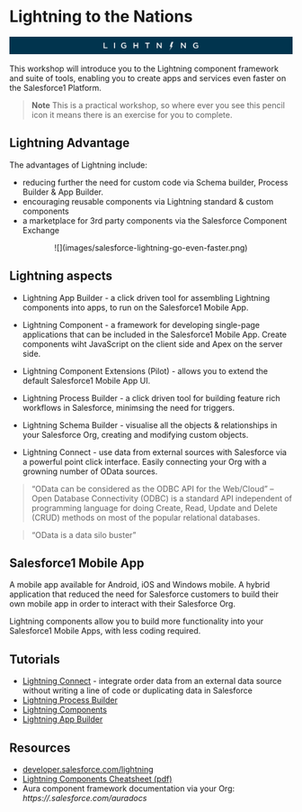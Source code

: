 # Lightning to the Nations

![](images/salesforce-lightning-banner.png)

  This workshop will introduce you to the Lightning component framework and suite of tools, enabling you to create apps and services even faster on the Salesforce1 Platform.

> **Note** This is a practical workshop, so where ever you see this pencil icon it means there is an exercise for you to complete.  

## Lightning Advantage
  The advantages of Lightning include:
  
- reducing further the need for custom code via Schema builder, Process Builder & App Builder.
- encouraging reusable components via Lightning standard & custom components
- a marketplace for 3rd party components via the Salesforce Component Exchange

<div align="center">  
![](images/salesforce-lightning-go-even-faster.png)
</div>

## Lightning aspects

* Lightning App Builder - a click driven tool for assembling Lightning components into apps, to run on the Salesforce1 Mobile App.

* Lightning Component - a framework for developing single-page applications that can be included in the Salesforce1 Mobile App. Create components wiht JavaScript on the client side and Apex on the server side.

* Lightning Component Extensions (Pilot) - allows you to extend the default Salesforce1 Mobile App UI.
 
* Lightning Process Builder - a click driven tool for building feature rich workflows in Salesforce, minimsing the need for triggers.

* Lightning Schema Builder - visualise all the objects & relationships in your Salesforce Org, creating and modifying custom objects. 

* Lightning Connect - use data from external sources with Salesforce via a powerful point click interface.  Easily connecting your Org with a growning number of OData sources.

> “OData can be considered as the ODBC API for the Web/Cloud” – Open Database Connectivity (ODBC) is a standard API independent of programming language for doing Create, Read, Update and Delete (CRUD) methods on most of the popular relational databases.

> “OData is a data silo buster” 

## Salesforce1 Mobile App

  A mobile app available for Android, iOS and Windows mobile.  A hybrid application that reduced the need for Salesforce customers to build their own mobile app in order to interact with their Salesforce Org.

  Lightning components allow you to build more functionality into your Salesforce1 Mobile Apps, with less coding required.


## Tutorials
* [Lightning Connect](http://developerforce.github.io/lightning-connect-tutorial) - integrate order data from an external data source without writing a line of code or duplicating data in Salesforce
* [Lightning Process Builder](http://leeanndroid.github.io/LightningProcessBuilder/)
* [Lightning Components](http://developerforce.github.io/lightning-components-tutorial)
* [Lightning App Builder](http://developerforce.github.io/lightning-app-builder-tutorial)

## Resources 
* [developer.salesforce.com/lightning](https://developer.salesforce.com/lightning)
* [Lightning Components Cheatsheet (pdf)](https://developer.salesforce.com/resource/pdfs/Lightening_Components_Cheatsheet.pdf)
* Aura component framework documentation via your Org: _https://<instance>.salesforce.com/auradocs_


